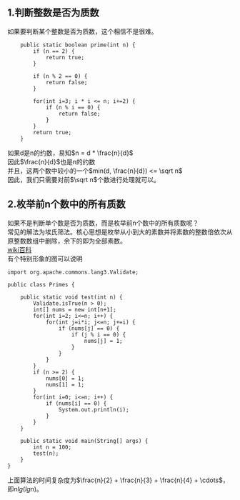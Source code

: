 ## 1.判断整数是否为质数
如果要判断某个整数是否为质数，这个相信不是很难。  

```
    public static boolean prime(int n) {
        if (n == 2) {
            return true;
        }

        if (n % 2 == 0) {
            return false;
        }

        for(int i=3; i * i <= n; i+=2) {
            if (n % i == 0) {
                return false;
            }
        }
        return true;
    }
```  

如果d是n的约数，易知$n = d * \frac{n}{d}$  
因此$\frac{n}{d}$也是n的约数  
并且，这两个数中较小的一个$min(d, \frac{n}{d}) <= \sqrt n$  
因此，我们只需要对前$\sqrt n$个数进行处理就可以。  

## 2.枚举前n个数中的所有质数
如果不是判断单个数是否为质数，而是枚举前n个数中的所有质数呢？  
常见的解法为埃氏筛法。核心思想是枚举从小到大的素数并将素数的整数倍依次从原整数数组中删除，余下的即为全部素数。  
[wiki百科](https://zh.wikipedia.org/wiki/%E5%9F%83%E6%8B%89%E6%89%98%E6%96%AF%E7%89%B9%E5%B0%BC%E7%AD%9B%E6%B3%95)  
有个特别形象的图可以说明  

```
import org.apache.commons.lang3.Validate;

public class Primes {

    public static void test(int n) {
        Validate.isTrue(n > 0);
        int[] nums = new int[n+1];
        for(int i=2; i<=n; i++) {
            for(int j=i*i; j<=n; j+=i) {
                if (nums[j] == 0) {
                    if (j % i == 0) {
                        nums[j] = 1;
                    }
                }
            }
        }
        if (n >= 2) {
            nums[0] = 1;
            nums[1] = 1;
        }
        for(int i=0; i<=n; i++) {
            if (nums[i] == 0) {
                System.out.println(i);
            }
        }
    }

    public static void main(String[] args) {
        int n = 100;
        test(n);
    }
}
```  
上面算法的时间复杂度为$\frac{n}{2} + \frac{n}{3} + \frac{n}{4} + \cdots$，即$n lg(lgn)$。  